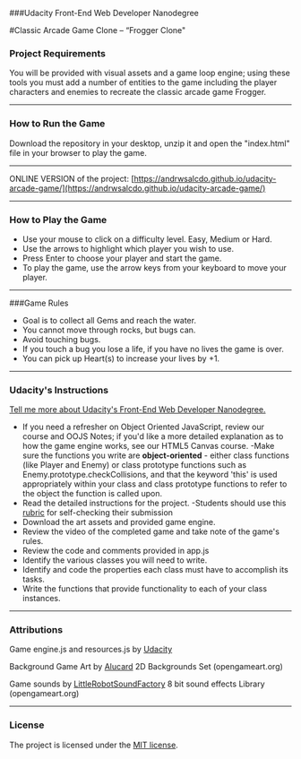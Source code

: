 ###Udacity Front-End Web Developer Nanodegree

#Classic Arcade Game Clone – “Frogger Clone"


### Project Requirements

You will be provided with visual assets and a game loop engine;
using these tools you must add a number of entities to the game including the
player characters and enemies to recreate the classic arcade game Frogger.

--------------------

### How to Run the Game

Download the repository in your desktop, unzip it and open the "index.html"
file in your browser to play the game.

---

ONLINE VERSION of the project: [https://andrwsalcdo.github.io/udacity-arcade-game/](https://andrwsalcdo.github.io/udacity-arcade-game/)

--------------------

### How to Play the Game

- Use your mouse to click on a difficulty level. Easy, Medium or Hard.
- Use the arrows to highlight which player you wish to use.
- Press Enter to choose your player and start the game.
- To play the game, use the arrow keys from your keyboard to move your player.

----------------------

###Game Rules

-	Goal is to collect all Gems and reach the water.
- You cannot move through rocks, but bugs can.
-	Avoid touching bugs.
-	If you touch a bug you lose a life, if you have no lives the game is over.
- You can pick up Heart(s) to increase your lives by +1.  

----------------------

### Udacity's Instructions

<a href= "https://www.udacity.com/course/front-end-web-developer-nanodegree--nd001">Tell me more about Udacity's Front-End Web Developer Nanodegree.</a>


- If you need a refresher on Object Oriented JavaScript, review our course and OOJS Notes; if you'd like a more detailed explanation as to how the game engine works, see our HTML5 Canvas course.
-Make sure the functions you write are **object-oriented** - either class functions (like Player and Enemy) or class prototype functions such as Enemy.prototype.checkCollisions, and that the keyword 'this' is used appropriately within your class and class prototype functions to refer to the object the function is called upon.
- Read the detailed instructions for the project.
-Students should use this [rubric](https://review.udacity.com/#!/projects/2696458597/rubric) for self-checking their submission
-  Download the art assets and provided game engine.
-  Review the video of the completed game and take note of the game's rules.
-  Review the code and comments provided in app.js
-  Identify the various classes you will need to write.
-  Identify and code the properties each class must have to accomplish its tasks.
-  Write the functions that provide functionality to each of your class instances.

----------------------

### Attributions

Game engine.js and resources.js by <a href="https://www.udacity.com/">Udacity</a>

Background Game Art by <a href='http://opengameart.org/content/2d-backgrounds-set' target='_blank'>Alucard</a> 2D Backgrounds Set (opengameart.org)


Game sounds by <a href='http://opengameart.org/content/8-bit-sound-effects-library' target='_blank'>LittleRobotSoundFactory</a> 8 bit sound effects Library (opengameart.org)

----------------------

### License

The project is licensed under the [MIT license](license.txt).
